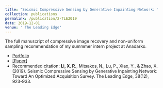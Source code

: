```yaml
---
title: "Seismic Compressive Sensing by Generative Inpainting Network: Toward An Optimized Acquisition Survey"
collection: publications
permalink: /publication/2-TLE2019
date: 2019-12-01
venue: ' The Leading Edge'
---
```

The full manuscript of compressive image recovery and non-uniform sampling recommendation of my summmer intern project at Anadarko.



* [Portfolio](/Portfolio/2seismicpublication/)
* [[Paper]](https://pubs.geoscienceworld.org/tle/article-abstract/38/12/923/576060)
* Recommended citation: 
**Li, X. R.**, Mitsakos, N., Lu, P., Xiao, Y., & Zhao, X. (2019). Seismic Compressive Sensing by Generative Inpainting Network: Toward An Optimized Acquisition Survey. The Leading Edge, 38(12), 923-933.
